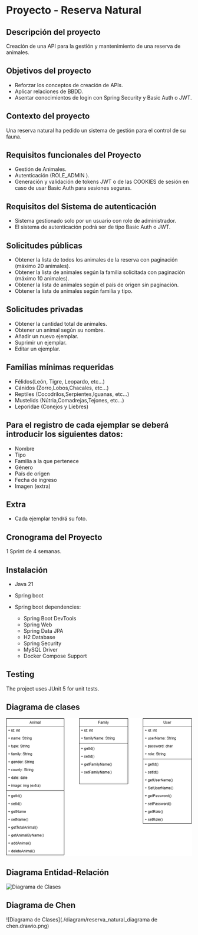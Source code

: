# Proyecto - Reserva Natural 

## Descripción del proyecto

Creación de una API para la gestión y mantenimiento de una reserva de animales.


## Objetivos del proyecto

- Reforzar los conceptos de creación de APIs.
- Aplicar relaciones de BBDD.
- Asentar conocimientos de login con Spring Security y Basic Auth o JWT.

## Contexto del proyecto

Una reserva natural ha pedido un sistema de gestión para el control de su fauna.

## Requisitos funcionales del Proyecto

- Gestión de Animales.
- Autenticación (ROLE_ADMIN ).
- Generación y validación de tokens JWT o de las COOKIES de sesión en caso de usar Basic Auth para sesiones seguras.​

## Requisitos del Sistema de autenticación

- Sistema gestionado solo por un usuario con role de administrador.
- El sistema de autenticación podrá ser de tipo Basic Auth o JWT.

## Solicitudes públicas

- Obtener la lista de todos los animales de la reserva con paginación (máximo 20 animales).
- Obtener la lista de animales según la familia solicitada con paginación (máximo 10 animales).
- Obtener la lista de animales según el país de origen sin paginación.
- Obtener la lista de animales según familia y tipo.

## Solicitudes privadas

- Obtener la cantidad total de animales.
- Obtener un animal según su nombre.
- Añadir un nuevo ejemplar.
- Suprimir un ejemplar.
- Editar un ejemplar​.

## Familias mínimas requeridas
- Félidos(León, Tigre, Leopardo, etc...)
- Cánidos (Zorro,Lobos,Chacales, etc...)
- Reptiles (Cocodrilos,Serpientes,Iguanas, etc...)
- Mustelids (Nútria,Comadrejas,Tejones, etc...)
- Leporidae (Conejos y Liebres)

## Para el registro de cada ejemplar se deberá introducir los siguientes datos:

- Nombre
- Tipo
- Familia a la que pertenece
- Género
- País de origen
- Fecha de ingreso
- Imagen (extra)​

## Extra

- Cada ejemplar tendrá su foto.

## Cronograma del Proyecto
1 Sprint de 4 semanas.

## Instalación

- Java 21
- Spring boot
- Spring boot dependencies:

  - Spring Boot DevTools
  - Spring Web
  - Spring Data JPA
  - H2 Database
  - Spring Security
  - MySQL Driver
  - Docker Compose Support

## Testing

The project uses JUnit 5 for unit tests.

## Diagrama de clases

![Diagrama de Clases](./diagram/reserva_natural_diagrama_de_clases.drawio.png)

## Diagrama Entidad-Relación
![Diagrama de Clases](./diagram/reserva_natural_diagrama_entidad_relación.drawio.png)

## Diagrama de Chen
![Diagrama de Clases](./diagram/reserva_natural_diagrama de chen.drawio.png)
